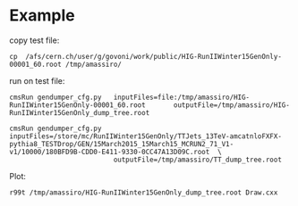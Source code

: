 Example
====

copy test file:

    cp  /afs/cern.ch/user/g/govoni/work/public/HIG-RunIIWinter15GenOnly-00001_60.root /tmp/amassiro/
    
run on test file:

    cmsRun gendumper_cfg.py   inputFiles=file:/tmp/amassiro/HIG-RunIIWinter15GenOnly-00001_60.root       outputFile=/tmp/amassiro/HIG-RunIIWinter15GenOnly_dump_tree.root

    cmsRun gendumper_cfg.py   inputFiles=/store/mc/RunIIWinter15GenOnly/TTJets_13TeV-amcatnloFXFX-pythia8_TESTDrop/GEN/15March2015_15March15_MCRUN2_71_V1-v1/10000/180BFD9B-CDD0-E411-9330-0CC47A13D09C.root  \
                              outputFile=/tmp/amassiro/TT_dump_tree.root

    
Plot:

    r99t /tmp/amassiro/HIG-RunIIWinter15GenOnly_dump_tree.root Draw.cxx


